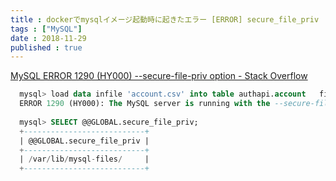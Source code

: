 ```yaml
---
title : dockerでmysqlイメージ起動時に起きたエラー [ERROR] secure_file_priv
tags : ["MySQL"]
date : 2018-11-29
published : true
---
```



 [MySQL ERROR 1290 (HY000) --secure-file-priv option - Stack Overflow](https://stackoverflow.com/questions/34102562/mysql-error-1290-hy000-secure-file-priv-option/34102667)

```sql
  mysql> load data infile 'account.csv' into table authapi.account   fields     terminated by ','     enclosed by '"';  
  ERROR 1290 (HY000): The MySQL server is running with the --secure-file-priv option so it cannot execute this statement
  
  mysql> SELECT @@GLOBAL.secure_file_priv;
  +---------------------------+
  | @@GLOBAL.secure_file_priv |
  +---------------------------+
  | /var/lib/mysql-files/     |
  +---------------------------+
  ```
